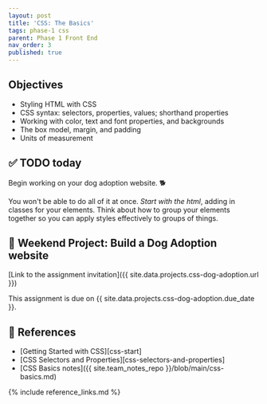 ```yaml
---
layout: post
title: 'CSS: The Basics'
tags: phase-1 css
parent: Phase 1 Front End
nav_order: 3
published: true
---
```


## Objectives

- Styling HTML with CSS
- CSS syntax: selectors, properties, values; shorthand properties
- Working with color, text and font properties, and backgrounds
- The box model, margin, and padding
- Units of measurement

## ✅ TODO today

Begin working on your dog adoption website. 🐕

You won't be able to do all of it at once. *Start with the html*, adding in classes for your elements. Think about how to group your elements together so you can apply styles effectively to groups of things.

## 🎯 Weekend Project: Build a Dog Adoption website

[Link to the assignment invitation]({{ site.data.projects.css-dog-adoption.url }})

This assignment is due on {{ site.data.projects.css-dog-adoption.due_date }}.

## 🔖 References

- [Getting Started with CSS][css-start]
- [CSS Selectors and Properties][css-selectors-and-properties]
- [CSS Basics notes]({{ site.team_notes_repo }}/blob/main/css-basics.md)

{% include reference_links.md %}
